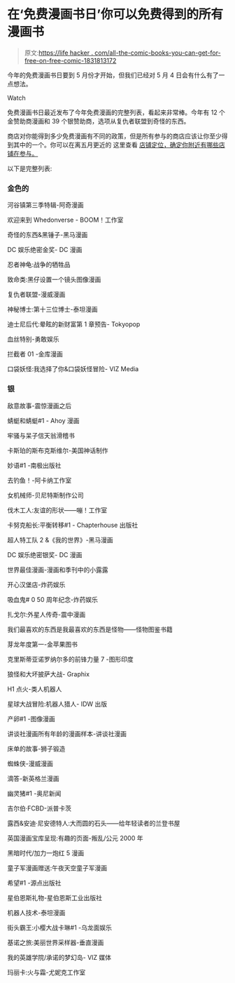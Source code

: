 # 在‘免费漫画书日’你可以免费得到的所有漫画书

> 原文:[https://life hacker . com/all-the-comic-books-you-can-get-for-free-on-free-comic-1831813172](https://lifehacker.com/all-the-comic-books-you-can-get-for-free-on-free-comic-1831813172)

今年的免费漫画书日要到 5 月份才开始，但我们已经对 5 月 4 日会有什么有了一点想法。

Watch

免费漫画书日最近发布了今年免费漫画的完整列表，看起来非常棒。今年有 12 个金赞助商漫画和 39 个银赞助商，选项从复仇者联盟到奇怪的东西。

商店对你能得到多少免费漫画有不同的政策，但是所有参与的商店应该让你至少得到其中的一个。你可以在离五月更近的 这里查看 [店铺定位，确定你附近有哪些店铺在参与。](https://www.freecomicbookday.com/)

以下是完整列表:

### 金色的

河谷镇第三季特辑-阿奇漫画

欢迎来到 Whedonverse - BOOM！工作室

奇怪的东西&黑锤子-黑马漫画

DC 娱乐绝密金奖- DC 漫画

忍者神龟:战争的牺牲品

致命类:黑仔设置一个镜头图像漫画

复仇者联盟-漫威漫画

神秘博士:第十三位博士-泰坦漫画

迪士尼后代:晕眩的新财富第 1 章预告- Tokyopop

血丝特别-勇敢娱乐

拦截者 01 -金库漫画

口袋妖怪:我选择了你&口袋妖怪冒险- VIZ Media

### 银

敌意故事-震惊漫画之后

蜻蜓和蜻蜓#1 - Ahoy 漫画

牢骚与呆子信天翁滑稽书

卡斯珀的斯布克斯维尔-美国神话制作

妙语#1 -南极出版社

去钓鱼！-阿卡纳工作室

女机械师-贝尼特斯制作公司

伐木工人:友谊的形状——嘣！工作室

卡努克船长:平衡转移#1 - Chapterhouse 出版社

超人特工队 2 &《我的世界》-黑马漫画

DC 娱乐绝密银奖- DC 漫画

世界最佳漫画-漫画和季刊中的小露露

开心汉堡店-炸药娱乐

吸血鬼# 0 50 周年纪念-炸药娱乐

扎戈尔:外星人传奇-震中漫画

我们最喜欢的东西是我最喜欢的东西是怪物——怪物图鉴书籍

芽龙年度第一-金苹果图书

克里斯蒂亚诺罗纳尔多的前锋力量 7 -图形印度

狼怪和大坏披萨大战- Graphix

H1 点火-类人机器人

星球大战冒险:机器人猎人- IDW 出版

产卵#1 -图像漫画

讲谈社漫画所有年龄的漫画样本-讲谈社漫画

床单的故事-狮子锻造

蜘蛛侠-漫威漫画

滴答-新英格兰漫画

幽灵猪#1 -奥尼新闻

吉尔伯·FCBD-派普卡茨

露西&安迪·尼安德特人:大而圆的石头——给年轻读者的兰登书屋

英国漫画宝库呈现:有趣的页面-叛乱/公元 2000 年

黑暗时代/加力一炮红 5 漫画

童子军漫画赠送:午夜天空童子军漫画

希望#1 -源点出版社

星伯恩斯礼物-星伯恩斯工业出版社

机器人技术-泰坦漫画

街头霸王:小樱大战卡琳#1 -乌龙面娱乐

基诺之旅:美丽世界采样器-垂直漫画

我的英雄学院/承诺的梦幻岛- VIZ 媒体

玛丽卡:火与霜-尤妮克工作室
